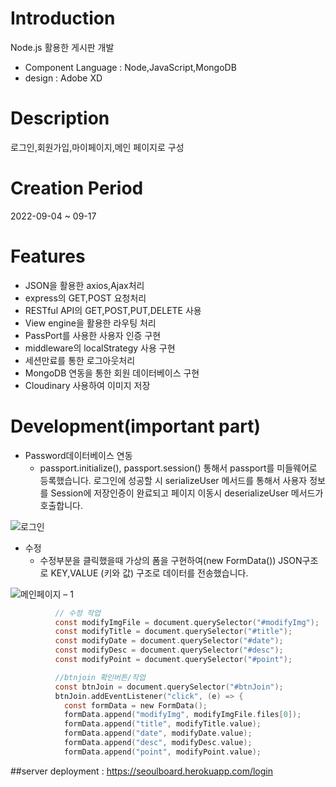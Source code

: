 # Introduction
Node.js 활용한 게시판 개발
* Component Language : Node,JavaScript,MongoDB
* design : Adobe XD

# Description
로그인,회원가입,마이페이지,메인 페이지로 구성

# Creation Period
2022-09-04 ~ 09-17

# Features
* JSON을 활용한 axios,Ajax처리
* express의 GET,POST 요청처리
* RESTful API의 GET,POST,PUT,DELETE 사용
* View engine을 활용한 라우팅 처리
* PassPort를 사용한 사용자 인증 구현
* middleware의 localStrategy 사용 구현
* 세션만료를 통한 로그아웃처리
* MongoDB 연동을 통한 회원 데이터베이스 구현
* Cloudinary 사용하여 이미지 저장 

# Development(important part)
+ Password데이터베이스 연동 
  * passport.initialize(), passport.session() 통해서 passport를 미들웨어로 등록했습니다. 로그인에 성공할 시 serializeUser 메서드를 통해서 사용자 정보를 Session에 저장인증이 완료되고 페이지 이동시 deserializeUser 메서드가 호출합니다.

![로그인](https://user-images.githubusercontent.com/102776957/190355394-47d3d32c-d43c-433f-95c3-a69715da3a42.jpg)

* 수정
  * 수정부분을 클릭했을때 가상의 폼을 구현하여(new FormData()) JSON구조로 KEY,VALUE (키와 값) 구조로 데이터를 전송했습니다.

![메인페이지 – 1](https://user-images.githubusercontent.com/102776957/190359807-c273a017-8bf7-48ca-a11c-a58f008b2e4f.jpg)
``` C
          // 수정 작업
          const modifyImgFile = document.querySelector("#modifyImg");
          const modifyTitle = document.querySelector("#title");
          const modifyDate = document.querySelector("#date");
          const modifyDesc = document.querySelector("#desc");
          const modifyPoint = document.querySelector("#point");

          //btnjoin 확인버튼/작업
          const btnJoin = document.querySelector("#btnJoin");
          btnJoin.addEventListener("click", (e) => {
            const formData = new FormData();
            formData.append("modifyImg", modifyImgFile.files[0]);
            formData.append("title", modifyTitle.value);
            formData.append("date", modifyDate.value);
            formData.append("desc", modifyDesc.value);
            formData.append("point", modifyPoint.value);
```
##server deployment : https://seoulboard.herokuapp.com/login
